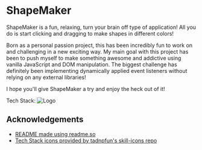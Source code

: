 
# ShapeMaker

ShapeMaker is a fun, relaxing, turn your brain off type of application! All you do is start clicking and dragging to make shapes in different colors!

Born as a personal passion project, this has been incredibly fun to work on and challenging in a new exciting way. My main goal with this project has been to push myself to make something awesome and addictive using vanilla JavaScript and DOM manipulation. The biggest challenge has definitely been implementing dynamically applied event listeners without relying on any external libraries!

I hope you'll give ShapeMaker a try and enjoy the heck out of it!


Tech Stack:
![Logo](https://skillicons.dev/icons?i=html,css,js,scss)


## Acknowledgements

 - [README made using readme.so](https://readme.so)
 - [Tech Stack icons provided by tadnpfun's skill-icons repo](https://github.com/tandpfun/skill-icons#icons-list)

